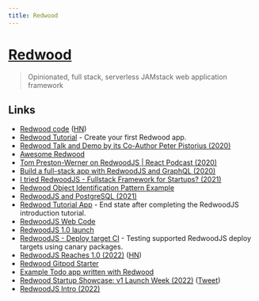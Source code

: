 ```yaml
---
title: Redwood
---
```


# [Redwood](https://redwoodjs.com/)

> Opinionated, full stack, serverless JAMstack web application framework

## Links

- [Redwood code](https://github.com/redwoodjs/redwood) ([HN](https://news.ycombinator.com/item?id=22537944))
- [Redwood Tutorial](https://github.com/redwoodjs/tutorial) - Create your first Redwood app.
- [Redwood Talk and Demo by its Co-Author Peter Pistorius (2020)](https://www.youtube.com/watch?v=rAb0H-MD-Fs)
- [Awesome Redwood](https://github.com/redwoodjs/awesome-redwood)
- [Tom Preston-Werner on RedwoodJS | React Podcast (2020)](https://reactpodcast.simplecast.com/episodes/117)
- [Build a full-stack app with RedwoodJS and GraphQL (2020)](https://hasura.io/blog/redwoodjs-with-graphql-hasura/)
- [I tried RedwoodJS - Fullstack Framework for Startups? (2021)](https://www.youtube.com/watch?v=qAHTAYAh9zk)
- [Redwood Object Identification Pattern Example](https://github.com/orta/redwood-object-identification)
- [RedwoodJS and PostgreSQL (2021)](https://daily.dev/blog/redwoodjs-and-postgressql)
- [Redwood Tutorial App](https://github.com/redwoodjs/redwood-tutorial) - End state after completing the RedwoodJS introduction tutorial.
- [RedwoodJS Web Code](https://github.com/redwoodjs/redwoodjs.com)
- [RedwoodJS 1.0 launch](https://twitter.com/redwoodjs/status/1506705583939883008)
- [RedwoodJS - Deploy target CI](https://github.com/redwoodjs/deploy-target-ci) - Testing supported RedwoodJS deploy targets using canary packages.
- [RedwoodJS Reaches 1.0 (2022)](https://v1launchweek.redwoodjs.com/) ([HN](https://news.ycombinator.com/item?id=30907119))
- [Redwood Gitpod Starter](https://github.com/redwoodjs/gitpod-starter)
- [Example Todo app written with Redwood](https://github.com/redwoodjs/example-todo)
- [Redwood Startup Showcase: v1 Launch Week (2022)](https://www.youtube.com/watch?v=B0CP0aAePsI) ([Tweet](https://twitter.com/swyx/status/1512843957947932675))
- [RedwoodJS Intro (2022)](https://www.youtube.com/watch?v=m_3I9mufZfs)
